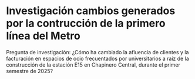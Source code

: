 # Investigación cambios generados por la contrucción de la primero línea del Metro
Pregunta de investigación: ¿Cómo ha cambiado la afluencia de clientes y la facturación en espacios de ocio frecuentados por universitarios a raíz de la construcción de la estación E15 en Chapinero Central, durante el primer semestre de 2025? 
